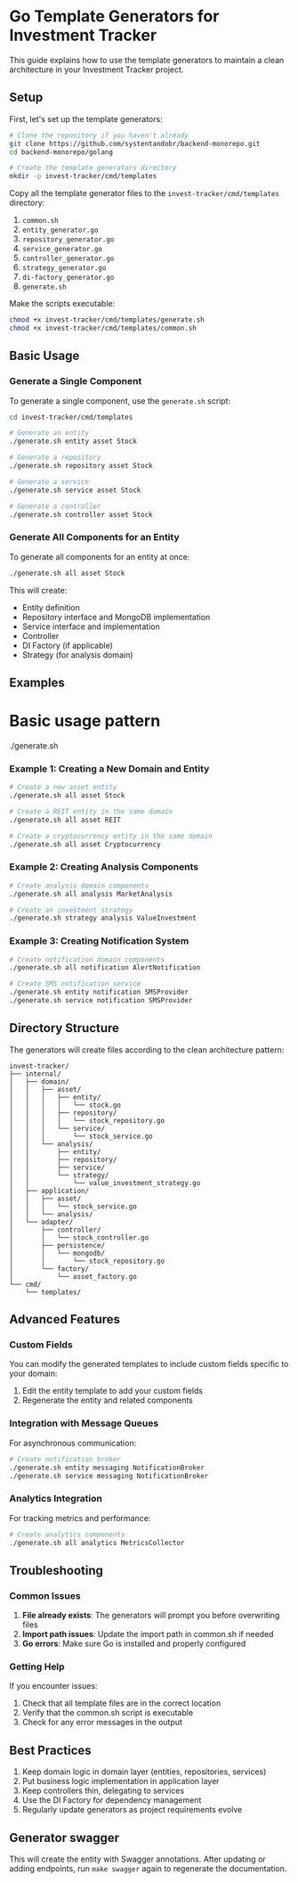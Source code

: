 # Go Template Generators for Investment Tracker

This guide explains how to use the template generators to maintain a clean architecture in your Investment Tracker project.

## Setup

First, let's set up the template generators:

```bash
# Clone the repository if you haven't already
git clone https://github.com/systentandobr/backend-monorepo.git
cd backend-monorepo/golang

# Create the template generators directory
mkdir -p invest-tracker/cmd/templates
```

Copy all the template generator files to the `invest-tracker/cmd/templates` directory:

1. `common.sh`
2. `entity_generator.go`
3. `repository_generator.go`
4. `service_generator.go`
5. `controller_generator.go`
6. `strategy_generator.go`
7. `di-factory_generator.go`
8. `generate.sh`

Make the scripts executable:

```bash
chmod +x invest-tracker/cmd/templates/generate.sh
chmod +x invest-tracker/cmd/templates/common.sh
```

## Basic Usage

### Generate a Single Component

To generate a single component, use the `generate.sh` script:

```bash
cd invest-tracker/cmd/templates

# Generate an entity
./generate.sh entity asset Stock

# Generate a repository
./generate.sh repository asset Stock

# Generate a service
./generate.sh service asset Stock

# Generate a controller
./generate.sh controller asset Stock
```

### Generate All Components for an Entity

To generate all components for an entity at once:

```bash
./generate.sh all asset Stock
```

This will create:
- Entity definition
- Repository interface and MongoDB implementation
- Service interface and implementation
- Controller
- DI Factory (if applicable)
- Strategy (for analysis domain)

## Examples

# Basic usage pattern
./generate.sh <generator-type> <domain-name> <entity-name>


### Example 1: Creating a New Domain and Entity

```bash
# Create a new asset entity
./generate.sh all asset Stock

# Create a REIT entity in the same domain
./generate.sh all asset REIT

# Create a cryptocurrency entity in the same domain
./generate.sh all asset Cryptocurrency
```

### Example 2: Creating Analysis Components

```bash
# Create analysis domain components
./generate.sh all analysis MarketAnalysis

# Create an investment strategy
./generate.sh strategy analysis ValueInvestment
```

### Example 3: Creating Notification System

```bash
# Create notification domain components
./generate.sh all notification AlertNotification

# Create SMS notification service
./generate.sh entity notification SMSProvider
./generate.sh service notification SMSProvider
```

## Directory Structure

The generators will create files according to the clean architecture pattern:

```
invest-tracker/
├── internal/
│   ├── domain/
│   │   ├── asset/
│   │   │   ├── entity/
│   │   │   │   └── stock.go
│   │   │   ├── repository/
│   │   │   │   └── stock_repository.go
│   │   │   └── service/
│   │   │       └── stock_service.go
│   │   └── analysis/
│   │       ├── entity/
│   │       ├── repository/
│   │       ├── service/
│   │       └── strategy/
│   │           └── value_investment_strategy.go
│   ├── application/
│   │   ├── asset/
│   │   │   └── stock_service.go
│   │   └── analysis/
│   └── adapter/
│       ├── controller/
│       │   └── stock_controller.go
│       ├── persistence/
│       │   └── mongodb/
│       │       └── stock_repository.go
│       └── factory/
│           └── asset_factory.go
└── cmd/
    └── templates/
```

## Advanced Features

### Custom Fields

You can modify the generated templates to include custom fields specific to your domain:

1. Edit the entity template to add your custom fields
2. Regenerate the entity and related components

### Integration with Message Queues

For asynchronous communication:

```bash
# Create notification broker
./generate.sh entity messaging NotificationBroker
./generate.sh service messaging NotificationBroker
```

### Analytics Integration

For tracking metrics and performance:

```bash
# Create analytics components
./generate.sh all analytics MetricsCollector
```

## Troubleshooting

### Common Issues

1. **File already exists**: The generators will prompt you before overwriting files
2. **Import path issues**: Update the import path in common.sh if needed
3. **Go errors**: Make sure Go is installed and properly configured

### Getting Help

If you encounter issues:

1. Check that all template files are in the correct location
2. Verify that the common.sh script is executable
3. Check for any error messages in the output

## Best Practices

1. Keep domain logic in domain layer (entities, repositories, services)
2. Put business logic implementation in application layer
3. Keep controllers thin, delegating to services
4. Use the DI Factory for dependency management
5. Regularly update generators as project requirements evolve


## Generator swagger

This will create the entity with Swagger annotations. After updating or adding endpoints, run `make swagger` again to regenerate the documentation.